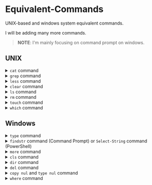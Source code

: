 # Equivalent-Commands

UNIX-based and windows system equivalent commands.

I will be adding many more commands.

> **NOTE**: I'm mainly focusing on command prompt on windows.

## UNIX

<details markdown="1">
  <summary><code>cat</code> command</summary>
  <br />

  ```batch
    :: `cat` command is `type` on windows.

    type file.txt
  ```
</details>

<details markdown="1">
  <summary><code>grep</code> command</summary>
  <br />

  ```batch
    :: `grep` command is `findstr` (Command Prompt) on windows.

    findstr "foo"
  ```

  ```powershell
    # `grep` command is `Select-String` (PowerShell) on windows.

    Select-String "foo"
  ```
</details>

<details markdown="1">
  <summary><code>less</code> command</summary>
  <br />

  ```batch
    :: `less` command is equivalent to `more` command on windows, but `less` is more powerful.
    :: you can install `less` on windows, but `more` is on by default.

    more
  ```
</details>

<details markdown="1">
  <summary><code>clear</code> command</summary>
  <br />

  ```batch
    :: `clear` command is `cls` command on windows.
    :: `clear` command works on PowerShell as well.

    cls
  ```
</details>

<details markdown="1">
  <summary><code>ls</code> command</summary>
  <br />

  ```batch
    :: `ls` command is `dir` command on windows.
    :: `ls` command works on PowerShell as well.

    dir
  ```
</details>

<details markdown="1">
  <summary><code>rm</code> command</summary>
  <br />

  ```batch
    :: `rm` command is `del` command on windows.
    :: `rm` command works on PowerShell as well.

    del file.txt
  ```
</details>

<details markdown="1">
  <summary><code>touch</code> command</summary>
  <br />

  ```batch
    :: `touch` command is `copy nul` or `type nul` command on windows.

    type nul >> "file.txt"
  ```

  ```batch
    :: Does not work on PowerShell.

    copy nul "file.txt"
  ```
</details>

<details markdown="1">
  <summary><code>which</code> command</summary>
  <br />

  ```batch
    :: `which` command is `where` on windows.

    where git
  ```
</details>

## Windows

<details markdown="1">
  <summary><code>type</code> command</summary>
  <br />

  ```bash
    # `type` command is `cat` on UNIX.

    cat file.txt
  ```
</details>

<details markdown="1">
  <summary><code>findstr</code> command (Command Prompt) or <code>Select-String</code> command (PowerShell)</summary>
  <br />

  ```bash
    # `findstr` and `Select-String` command is grep on UNIX.

    grep "foo"
  ```
</details>

<details markdown="1">
  <summary><code>more</code> command</summary>
  <br />

  ```bash
    # `more` command is equivalent to `less` command on UNIX, but it's not as powerful.
    # you can install `less` on windows.

    less
  ```
</details>

<details markdown="1">
  <summary><code>cls</code> command</summary>
  <br />

  ```bash
    # `cls` command is `clear` command on UNIX.
    # `clear` command works on PowerShell as well.

    clear
  ```
</details>

<details markdown="1">
  <summary><code>dir</code> command</summary>
  <br />

  ```bash
    # `dir` command is `ls` command on UNIX.

    ls
  ```
</details>

<details markdown="1">
  <summary><code>del</code> command</summary>
  <br />

  ```bash
    # `del` command is `rm` command on UNIX.

    rm file.txt
  ```
</details>

<details markdown="1">
  <summary><code>copy nul</code> and <code>type nul</code> command</summary>
  <br />

  ```bash
    # `copy nul` or `type nul` command is `touch` command on UNIX.

    touch file.txt
  ```
</details>

<details markdown="1">
  <summary><code>where</code> command</summary>
  <br />

  ```bash
    # `where` command is `which` on UNIX.

    which git
  ```
</details>
